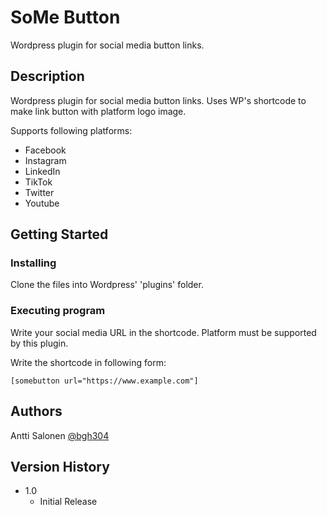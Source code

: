 # SoMe Button

Wordpress plugin for social media button links.

## Description

Wordpress plugin for social media button links. Uses WP's shortcode to make link button with platform logo image.

Supports following platforms:
* Facebook
* Instagram
* LinkedIn
* TikTok
* Twitter
* Youtube


## Getting Started

### Installing

Clone the files into Wordpress' 'plugins' folder.

### Executing program

Write your social media URL in the shortcode. Platform must be supported by this plugin.

Write the shortcode in following form:
```
[somebutton url="https://www.example.com"]
```

## Authors

Antti Salonen
[@bgh304](https://github.com/bgh304)

## Version History

* 1.0
    * Initial Release